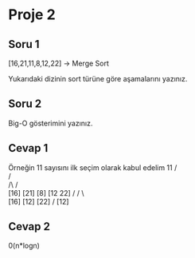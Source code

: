 # Proje 2

## Soru 1

[16,21,11,8,12,22] -> Merge Sort

Yukarıdaki dizinin sort türüne göre aşamalarını yazınız.

## Soru 2

Big-O gösterimini yazınız.

## Cevap 1

Örneğin 11 sayısını ilk seçim olarak kabul edelim
         11
        /  \
       /    \
     /\       /\
 [16] [21]   [8]  [12 22]
   /               /   \     
 [16]            [12] [22]
                   /
                [12]

## Cevap 2

 0(n*logn) 
 
